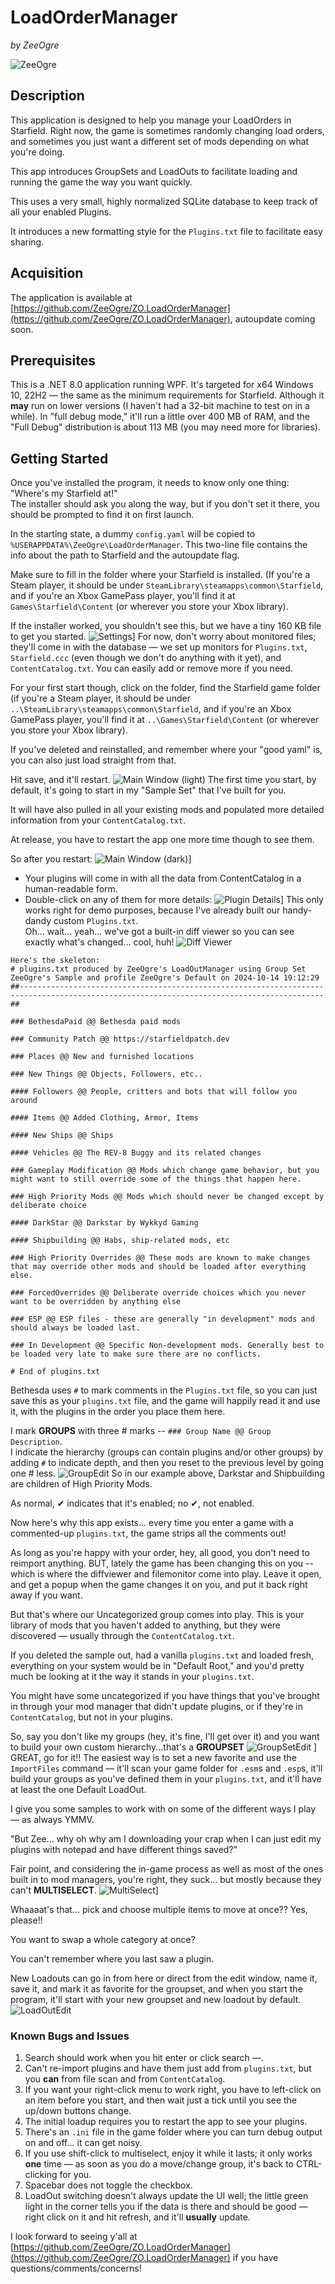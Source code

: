 ﻿# **LoadOrderManager**  
*by ZeeOgre*

![ZeeOgre](/img/ZeeOgre_NoBackground.jpg)

## Description

This application is designed to help you manage your LoadOrders in Starfield. Right now, the game is sometimes randomly changing load orders, and sometimes you just want a different set of mods depending on what you're doing.

This app introduces GroupSets and LoadOuts to facilitate loading and running the game the way you want quickly.

This uses a very small, highly normalized SQLite database to keep track of all your enabled Plugins.

It introduces a new formatting style for the `Plugins.txt` file to facilitate easy sharing.

## Acquisition

The application is available at [https://github.com/ZeeOgre/ZO.LoadOrderManager](https://github.com/ZeeOgre/ZO.LoadOrderManager), autoupdate coming soon.

## Prerequisites

This is a .NET 8.0 application running WPF. It's targeted for x64 Windows 10, 22H2 — the same as the minimum requirements for Starfield. Although it **may** run on lower versions (I haven't had a 32-bit machine to test on in a while). In "full debug mode," it'll run a little over 400 MB of RAM, and the "Full Debug" distribution is about 113 MB (you may need more for libraries).

## Getting Started

Once you've installed the program, it needs to know only one thing: "Where's my Starfield at!"  
The installer should ask you along the way, but if you don't set it there, you should be prompted to find it on first launch.

In the starting state, a dummy `config.yaml` will be copied to `%USERAPPDATA%\ZeeOgre\LoadOrderManager`. This two-line file contains the info about the path to Starfield and the autoupdate flag.

Make sure to fill in the folder where your Starfield is installed. (If you're a Steam player, it should be under `SteamLibrary\steamapps\common\Starfield`, and if you're an Xbox GamePass player, you'll find it at `Games\Starfield\Content` (or wherever you store your Xbox library).

If the installer worked, you shouldn't see this, but we have a tiny 160 KB file to get you started.
![Settings](\img\settings.png)]
For now, don't worry about monitored files; they'll come in with the database — we set up monitors for `Plugins.txt`, `Starfield.ccc` (even though we don't do anything with it yet), and `ContentCatalog.txt`. You can easily add or remove more if you need.

For your first start though, click on the folder, find the Starfield game folder (if you're a Steam player, it should be under `..\SteamLibrary\steamapps\common\Starfield`, and if you're an Xbox GamePass player, you'll find it at `..\Games\Starfield\Content` (or wherever you store your Xbox library).

If you've deleted and reinstalled, and remember where your "good yaml" is, you can also just load straight from that.

Hit save, and it'll restart. 
![Main Window (light)](\img\mainwindow_light_.png)
The first time you start, by default, it's going to start in my "Sample Set" that I've built for you.

It will have also pulled in all your existing mods and populated more detailed information from your `ContentCatalog.txt`.

At release, you have to restart the app one more time though to see them.

So after you restart:
![Main Window (dark)](\img\mainwindow_dark_plugins.png)]
- Your plugins will come in with all the data from ContentCatalog in a human-readable form.
- Double-click on any of them for more details:
![Plugin Details](\img\pluginedit.png)]
This only works right for demo purposes, because I've already built our handy-dandy custom `Plugins.txt`.  
Oh... wait... yeah... we've got a built-in diff viewer so you can see exactly what's changed... cool, huh!
![Diff Viewer](\img\diffview.png)

```
Here's the skeleton:
# plugins.txt produced by ZeeOgre's LoadOutManager using Group Set ZeeOgre's Sample and profile ZeeOgre's Default on 2024-10-14 19:12:29
##------------------------------------------------------------------------------------------------------------------------------------------##

### BethesdaPaid @@ Bethesda paid mods

### Community Patch @@ https://starfieldpatch.dev

### Places @@ New and furnished locations

### New Things @@ Objects, Followers, etc..

#### Followers @@ People, critters and bots that will follow you around

#### Items @@ Added Clothing, Armor, Items

#### New Ships @@ Ships

#### Vehicles @@ The REV-8 Buggy and its related changes

### Gameplay Modification @@ Mods which change game behavior, but you might want to still override some of the things that happen here.

### High Priority Mods @@ Mods which should never be changed except by deliberate choice

#### DarkStar @@ Darkstar by Wykkyd Gaming

#### Shipbuilding @@ Habs, ship-related mods, etc

### High Priority Overrides @@ These mods are known to make changes that may override other mods and should be loaded after everything else.

### ForcedOverrides @@ Deliberate override choices which you never want to be overridden by anything else

### ESP @@ ESP files - these are generally "in development" mods and should always be loaded last.

### In Development @@ Specific Non-development mods. Generally best to be loaded very late to make sure there are no conflicts.

# End of plugins.txt
```

Bethesda uses `#` to mark comments in the `Plugins.txt` file, so you can just save this as your `plugins.txt` file, and the game will happily read it and use it, with the plugins in the order you place them here.

I mark **GROUPS** with three # marks -- `### Group Name @@ Group Description`.  
I indicate the hierarchy (groups can contain plugins and/or other groups) by adding `#` to indicate depth, and then you reset to the previous level by going one # less.
![GroupEdit](\img\groupedit.png)
So in our example above, Darkstar and Shipbuilding are children of High Priority Mods.

As normal, ✔ indicates that it's enabled; no ✔, not enabled.

Now here's why this app exists... every time you enter a game with a commented-up `plugins.txt`, the game strips all the comments out!

As long as you're happy with your order, hey, all good, you don't need to reimport anything. BUT, lately the game has been changing this on you -- which is where the diffviewer and filemonitor come into play. Leave it open, and get a popup when the game changes it on you, and put it back right away if you want.

But that's where our Uncategorized group comes into play. This is your library of mods that you haven't added to anything, but they were discovered — usually through the `ContentCatalog.txt`.

If you deleted the sample out, had a vanilla `plugins.txt` and loaded fresh, everything on your system would be in "Default Root," and you'd pretty much be looking at it the way it stands in your `plugins.txt`.

You might have some uncategorized if you have things that you've brought in through your mod manager that didn't update plugins, or if they're in `ContentCatalog`, but not in your plugins.

So, say you don't like my groups (hey, it's fine, I'll get over it) and you want to build your own custom hierarchy...that's a **GROUPSET**
![GroupSetEdit](\img\groupsetedit.png)
]
GREAT, go for it!! The easiest way is to set a new favorite and use the `ImportFiles` command — it'll scan your game folder for `.esm`s and `.esp`s, it'll build your groups as you've defined them in your `plugins.txt`, and it'll have at least the one Default LoadOut.

I give you some samples to work with on some of the different ways I play — as always YMMV.

"But Zee... why oh why am I downloading your crap when I can just edit my plugins with notepad and have different things saved?"

Fair point, and considering the in-game process as well as most of the ones built in to mod managers, you're right, they suck... but mostly because they can't **MULTISELECT**.
![MultiSelect](\img\multiselect.png)]



Whaaaat's that... pick and choose multiple items to move at once?? Yes, please!!

You want to swap a whole category at once?

You can't remember where you last saw a plugin.

New Loadouts can go in from here or direct from the edit window, name it, save it, and mark it as favorite for the groupset, and when you start the program, it'll start with your new groupset and new loadout by default.
![LoadOutEdit](\img\loadoutedit.png)

### Known Bugs and Issues

1. Search should work when you hit enter or click search —.
2. Can't re-import plugins and have them just add from `plugins.txt`, but you **can** from file scan and from `ContentCatalog`.
3. If you want your right-click menu to work right, you have to left-click on an item before you start, and then wait just a tick until you see the up/down buttons change.
4. The initial loadup requires you to restart the app to see your plugins.
5. There's an `.ini` file in the game folder where you can turn debug output on and off... it can get noisy.
6. If you use shift-click to multiselect, enjoy it while it lasts; it only works **one** time — as soon as you do a move/change group, it's back to CTRL-clicking for you.
7. Spacebar does not toggle the checkbox.
8. LoadOut switching doesn't always update the UI well; the little green light in the corner tells you if the data is there and should be good — right click on it and hit refresh, and it'll **usually** update.

I look forward to seeing y'all at [https://github.com/ZeeOgre/ZO.LoadOrderManager](https://github.com/ZeeOgre/ZO.LoadOrderManager) if you have questions/comments/concerns!
